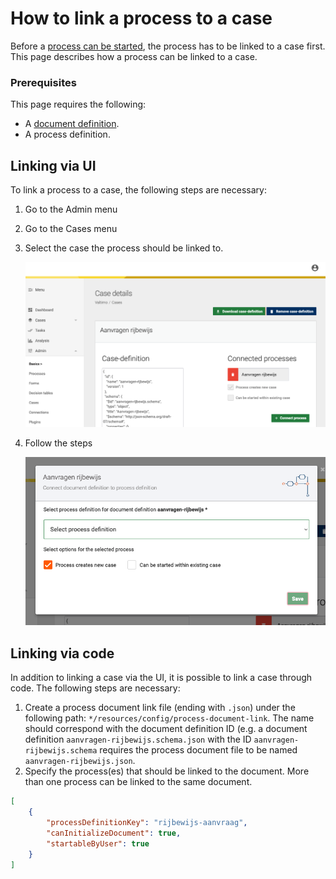 # How to link a process to a case

Before a [process can be started](start-case.md), the process has to be linked to a case first. This page describes how a process can be linked to a case.

### Prerequisites

This page requires the following:

* A [document definition](create-document-definition.md).
* A process definition.

## Linking via UI

To link a process to a case, the following steps are necessary:

1. Go to the Admin menu
2. Go to the Cases menu
3.  Select the case the process should be linked to.

    ![Selecting the case](../../using-valtimo/document/img/cases-details.png)
4.  Follow the steps

    ![Adding a case to a document](../../using-valtimo/document/img/cases-add-process.png)

## Linking via code

In addition to linking a case via the UI, it is possible to link a case through code. The following steps are necessary:

1. Create a process document link file (ending with `.json`) under the following path: `*/resources/config/process-document-link`. The name should correspond with the document definition ID (e.g. a document definition `aanvragen-rijbewijs.schema.json` with the ID `aanvragen-rijbewijs.schema` requires the process document file to be named `aanvragen-rijbewijs.json`.
2. Specify the process(es) that should be linked to the document. More than one process can be linked to the same document.

```json
[
    {
        "processDefinitionKey": "rijbewijs-aanvraag",
        "canInitializeDocument": true,
        "startableByUser": true
    }
]
```
